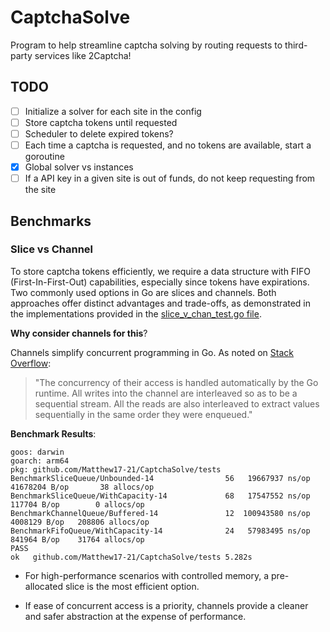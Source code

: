 # CaptchaSolve

Program to help streamline captcha solving by routing requests to third-party services like 2Captcha!

## TODO

- [ ] Initialize a solver for each site in the config
- [ ] Store captcha tokens until requested
- [ ] Scheduler to delete expired tokens?
- [ ] Each time a captcha is requested, and no tokens are available, start a goroutine
- [x] Global solver vs instances
- [ ] If a API key in a given site is out of funds, do not keep requesting from the site

## Benchmarks

### Slice vs Channel

To store captcha tokens efficiently, we require a data structure with FIFO (First-In-First-Out) capabilities, especially since tokens have expirations. Two commonly used options in Go are slices and channels. Both approaches offer distinct advantages and trade-offs, as demonstrated in the implementations provided in the [slice_v_chan_test.go file](/tests/slice_v_chan_test.go).

**Why consider channels for this**?

Channels simplify concurrent programming in Go. As noted on [Stack Overflow](https://stackoverflow.com/questions/28809094/simple-concurrent-queue):
> "The concurrency of their access is handled automatically by the Go runtime. All writes into the channel are interleaved so as to be a sequential stream. All the reads are also interleaved to extract values sequentially in the same order they were enqueued."

**Benchmark Results**:

```
goos: darwin
goarch: arm64
pkg: github.com/Matthew17-21/CaptchaSolve/tests
BenchmarkSliceQueue/Unbounded-14                56   19667937 ns/op 41678204 B/op       38 allocs/op
BenchmarkSliceQueue/WithCapacity-14             68   17547552 ns/op   117704 B/op        0 allocs/op
BenchmarkChannelQueue/Buffered-14               12  100943580 ns/op  4008129 B/op   208806 allocs/op
BenchmarkFifoQueue/WithCapacity-14              24   57983495 ns/op   841964 B/op    31764 allocs/op
PASS
ok   github.com/Matthew17-21/CaptchaSolve/tests 5.282s
```

- For high-performance scenarios with controlled memory, a pre-allocated slice is the most efficient option.

- If ease of concurrent access is a priority, channels provide a cleaner and safer abstraction at the expense of performance.
